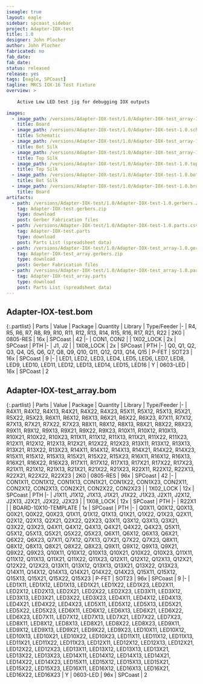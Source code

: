 ```yaml
---
iseagle: true
layout: eagle
sidebar: spcoast_sidebar
project: Adapter-IOX-test
title: 1.0
designer: John Plocher
author: John Plocher
fabricated: no
fab_date: 
fab_date: 
status: released
release: yes
tags: [eagle, SPCoast]
tagline: MRCS IOX-16 Test Fixture 
overview: >
    
    Active Low LED test jig for debugging IOX outputs
    
images:
  - image_path: /versions/Adapter-IOX-test/1.0/Adapter-IOX-test_array-1.0.brd.png
    title: Board
  - image_path: /versions/Adapter-IOX-test/1.0/Adapter-IOX-test-1.0.sch.png
    title: Schematic
  - image_path: /versions/Adapter-IOX-test/1.0/Adapter-IOX-test_array-1.0.bot.brd.png
    title: Bot Silk
  - image_path: /versions/Adapter-IOX-test/1.0/Adapter-IOX-test_array-1.0.top.brd.png
    title: Top Silk
  - image_path: /versions/Adapter-IOX-test/1.0/Adapter-IOX-test-1.0.top.brd.png
    title: Top Silk
  - image_path: /versions/Adapter-IOX-test/1.0/Adapter-IOX-test-1.0.bot.brd.png
    title: Bot Silk
  - image_path: /versions/Adapter-IOX-test/1.0/Adapter-IOX-test-1.0.brd.png
    title: Board
artifacts:
  - path: /versions/Adapter-IOX-test/1.0/Adapter-IOX-test-1.0.gerbers.zip
    tag: Adapter-IOX-test.gerbers.zip
    type: download
    post: Gerber Fabrication files
  - path: /versions/Adapter-IOX-test/1.0/Adapter-IOX-test-1.0.parts.csv
    tag: Adapter-IOX-test.parts
    type: download
    post: Parts List (spreadsheet data)
  - path: /versions/Adapter-IOX-test/1.0/Adapter-IOX-test_array-1.0.gerbers.zip
    tag: Adapter-IOX-test_array.gerbers.zip
    type: download
    post: Gerber Fabrication files
  - path: /versions/Adapter-IOX-test/1.0/Adapter-IOX-test_array-1.0.parts.csv
    tag: Adapter-IOX-test_array.parts
    type: download
    post: Parts List (spreadsheet data)
---
```


## Adapter-IOX-test.bom

{:.partlist}
| Parts | Value | Package | Quantity | Library | Type/Feeder
|-
| R4, R5, R6, R7, R8, R9, R10, R11, R12, R13, R14, R15, R16, R17, R21, R22 | 2K0 | 0805-RES | 16x | SPCoast | 42
|-
| CON1, CON2 |  | 1X02_LOCK | 2x | SPCoast | PTH
|-
| J1, J2 |  | 1X08_LOCK | 2x | SPCoast | PTH
|-
| Q0, Q1, Q2, Q3, Q4, Q5, Q6, Q7, Q8, Q9, Q10, Q11, Q12, Q13, Q14, Q15 | P-FET | SOT23 | 16x | SPCoast | 9
|-
| LED1, LED2, LED3, LED4, LED5, LED6, LED7, LED8, LED9, LED10, LED11, LED12, LED13, LED14, LED15, LED16 | Y | 0603-LED | 16x | SPCoast | 2

## Adapter-IOX-test_array.bom

{:.partlist}
| Parts | Value | Package | Quantity | Library | Type/Feeder
|-
| R4X11, R4X12, R4X13, R4X21, R4X22, R4X23, R5X11, R5X12, R5X13, R5X21, R5X22, R5X23, R6X11, R6X12, R6X13, R6X21, R6X22, R6X23, R7X11, R7X12, R7X13, R7X21, R7X22, R7X23, R8X11, R8X12, R8X13, R8X21, R8X22, R8X23, R9X11, R9X12, R9X13, R9X21, R9X22, R9X23, R10X11, R10X12, R10X13, R10X21, R10X22, R10X23, R11X11, R11X12, R11X13, R11X21, R11X22, R11X23, R12X11, R12X12, R12X13, R12X21, R12X22, R12X23, R13X11, R13X12, R13X13, R13X21, R13X22, R13X23, R14X11, R14X12, R14X13, R14X21, R14X22, R14X23, R15X11, R15X12, R15X13, R15X21, R15X22, R15X23, R16X11, R16X12, R16X13, R16X21, R16X22, R16X23, R17X11, R17X12, R17X13, R17X21, R17X22, R17X23, R21X11, R21X12, R21X13, R21X21, R21X22, R21X23, R22X11, R22X12, R22X13, R22X21, R22X22, R22X23 | 2K0 | 0805-RES | 96x | SPCoast | 42
|-
| CON1X11, CON1X12, CON1X13, CON1X21, CON1X22, CON1X23, CON2X11, CON2X12, CON2X13, CON2X21, CON2X22, CON2X23 |  | 1X02_LOCK | 12x | SPCoast | PTH
|-
| J1X11, J1X12, J1X13, J1X21, J1X22, J1X23, J2X11, J2X12, J2X13, J2X21, J2X22, J2X23 |  | 1X08_LOCK | 12x | SPCoast | PTH
|-
| R22X1 |  | BOARD-10X10-TEMPLATE | 1x | SPCoast | PTH
|-
| Q0X11, Q0X12, Q0X13, Q0X21, Q0X22, Q0X23, Q1X11, Q1X12, Q1X13, Q1X21, Q1X22, Q1X23, Q2X11, Q2X12, Q2X13, Q2X21, Q2X22, Q2X23, Q3X11, Q3X12, Q3X13, Q3X21, Q3X22, Q3X23, Q4X11, Q4X12, Q4X13, Q4X21, Q4X22, Q4X23, Q5X11, Q5X12, Q5X13, Q5X21, Q5X22, Q5X23, Q6X11, Q6X12, Q6X13, Q6X21, Q6X22, Q6X23, Q7X11, Q7X12, Q7X13, Q7X21, Q7X22, Q7X23, Q8X11, Q8X12, Q8X13, Q8X21, Q8X22, Q8X23, Q9X11, Q9X12, Q9X13, Q9X21, Q9X22, Q9X23, Q10X11, Q10X12, Q10X13, Q10X21, Q10X22, Q10X23, Q11X11, Q11X12, Q11X13, Q11X21, Q11X22, Q11X23, Q12X11, Q12X12, Q12X13, Q12X21, Q12X22, Q12X23, Q13X11, Q13X12, Q13X13, Q13X21, Q13X22, Q13X23, Q14X11, Q14X12, Q14X13, Q14X21, Q14X22, Q14X23, Q15X11, Q15X12, Q15X13, Q15X21, Q15X22, Q15X23 | P-FET | SOT23 | 96x | SPCoast | 9
|-
| LED1X11, LED1X12, LED1X13, LED1X21, LED1X22, LED1X23, LED2X11, LED2X12, LED2X13, LED2X21, LED2X22, LED2X23, LED3X11, LED3X12, LED3X13, LED3X21, LED3X22, LED3X23, LED4X11, LED4X12, LED4X13, LED4X21, LED4X22, LED4X23, LED5X11, LED5X12, LED5X13, LED5X21, LED5X22, LED5X23, LED6X11, LED6X12, LED6X13, LED6X21, LED6X22, LED6X23, LED7X11, LED7X12, LED7X13, LED7X21, LED7X22, LED7X23, LED8X11, LED8X12, LED8X13, LED8X21, LED8X22, LED8X23, LED9X11, LED9X12, LED9X13, LED9X21, LED9X22, LED9X23, LED10X11, LED10X12, LED10X13, LED10X21, LED10X22, LED10X23, LED11X11, LED11X12, LED11X13, LED11X21, LED11X22, LED11X23, LED12X11, LED12X12, LED12X13, LED12X21, LED12X22, LED12X23, LED13X11, LED13X12, LED13X13, LED13X21, LED13X22, LED13X23, LED14X11, LED14X12, LED14X13, LED14X21, LED14X22, LED14X23, LED15X11, LED15X12, LED15X13, LED15X21, LED15X22, LED15X23, LED16X11, LED16X12, LED16X13, LED16X21, LED16X22, LED16X23 | Y | 0603-LED | 96x | SPCoast | 2
